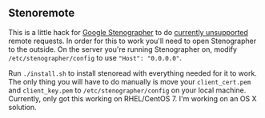 ## Stenoremote

This is a little hack for [Google Stenographer](https://github.com/google/stenographer) to do [currently unsupported](https://github.com/google/stenographer/blob/master/DESIGN.md#serving-data) remote requests. In order for this to work you'll need to open Stenographer to the outside. On the server you're running Stenographer on, modify `/etc/stenographer/config` to use `"Host": "0.0.0.0"`.

Run `./install.sh` to install stenoread with everything needed for it to work. The only thing you will have to do manually is move your `client_cert.pem` and `client_key.pem` to `/etc/stenographer/config` on your local machine. Currently, only got this working on RHEL/CentOS 7. I'm working on an OS X solution.
